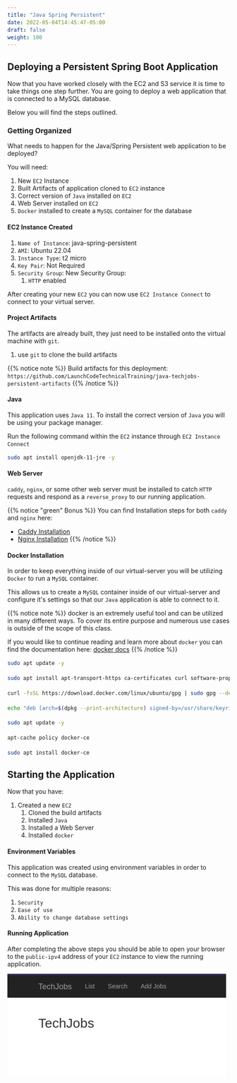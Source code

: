 ```yaml
---
title: "Java Spring Persistent"
date: 2022-05-04T14:45:47-05:00
draft: false
weight: 100
---
```


## Deploying a Persistent Spring Boot Application

Now that you have worked closely with the EC2 and S3 service it is time to take things one step further. You are going to deploy a web application that is connected to a MySQL database. 

Below you will find the steps outlined.

### Getting Organized
What needs to happen for the Java/Spring Persistent web application to be deployed?

You will need:
1. New `EC2` Instance
1. Built Artifacts of application cloned to `EC2` instance
1. Correct version of `Java` installed on `EC2`
1. Web Server installed on `EC2`
1. `Docker` installed to create a `MySQL` container for the database

#### EC2 Instance Created
1. `Name of Instance`: java-spring-persistent
1. `AMI`: Ubuntu 22.04
1. `Instance Type`: t2 micro
1. `Key Pair`: Not Required
1. `Security Group`: New Security Group:
    1. `HTTP` enabled

After creating your new `EC2` you can now use `EC2 Instance Connect` to connect to your virtual server. 

#### Project Artifacts
The artifacts are already built, they just need to be installed onto the virtual machine with `git`. 

1. use `git` to clone the build artifacts

{{% notice note %}}
Build artifacts for this deployment:
`https://github.com/LaunchCodeTechnicalTraining/java-techjobs-persistent-artifacts`
{{% /notice %}}

#### Java

This application uses `Java 11`. To install the correct version of `Java` you will be using your package manager.

Run the following command within the `EC2` instance through `EC2 Instance Connect`

```bash
sudo apt install openjdk-11-jre -y
```

#### Web Server
`caddy`, `nginx`, or some other web server must be installed to catch `HTTP` requests and respond as a `reverse_proxy` to our running application.

{{% notice "green" Bonus %}}
You can find Installation steps for both `caddy` and `nginx` here:
- [Caddy Installation](https://launchcodetechnicaltraining.org/linux/web-server/caddy/setup/)
- [Nginx Installation](https://launchcodetechnicaltraining.org/linux/web-server/nginx/setup/)
{{% /notice %}}


#### Docker Installation

In order to keep everything inside of our virtual-server you will be utilizing `Docker` to run a `MySQL` container. 

This allows us to create a `MySQL` container inside of our virtual-server and configure it's settings so that our `Java` application is able to connect to it.

{{% notice note %}}
docker is an extremely useful tool and can be utilized in many different ways. To cover its entire purpose and numerous use cases is outside of the scope of this class. 

If you would like to continue reading and learn more about `docker` you can find the documentation here:
[docker docs](https://docs.docker.com/)
{{% /notice %}}

```bash
sudo apt update -y

sudo apt install apt-transport-https ca-certificates curl software-properties-common

curl -fsSL https://download.docker.com/linux/ubuntu/gpg | sudo gpg --dearmor -o /usr/share/keyrings/docker-archive-keyring.gpg

echo "deb [arch=$(dpkg --print-architecture) signed-by=/usr/share/keyrings/docker-archive-keyring.gpg] https://download.docker.com/linux/ubuntu $(lsb_release -cs) stable" | sudo tee /etc/apt/sources.list.d/docker.list > /dev/null

sudo apt update -y

apt-cache policy docker-ce

sudo apt install docker-ce
```

## Starting the Application

Now that you have:
1. Created a new `EC2`
    1. Cloned the build artifacts
    1. Installed `Java`
    1. Installed a Web Server
    1. Installed `docker`

#### Environment Variables

This application was created using environment variables in order to connect to the `MySQL` database. 

This was done for multiple reasons:
1. `Security`
1. `Ease of use`
1. `Ability to change database settings`

#### Running Application

After completing the above steps you should be able to open your browser to the `public-ipv4` address of your `EC2` instance to view the running application.

![Running Java Techjobs Persistent Application](pictures/running-techjobs-application.png?classes=border)



